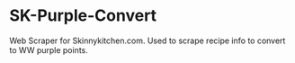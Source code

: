 # SK-Purple-Convert
 Web Scraper for Skinnykitchen.com. Used to scrape recipe info to convert to WW purple points.
